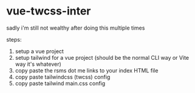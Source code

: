 # vue-twcss-inter

sadly i'm still not wealthy after doing this multiple times

steps:

1. setup a vue project
2. setup tailwind for a vue project (should be the normal CLI way or Vite way it's whatever)
3. copy paste the rsms dot me links to your index HTML file
4. copy paste tailwindcss (twcss) config
5. copy paste tailwind main.css config
